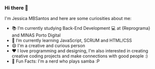 ### Hi there 👋

I'm Jessica MBSantos and here are some curiosities about me:

- 📚 I’m currently studying Back-End Development 💻 at {Reprograma} and MINAS Porto Digital
- 🌱 I’m currently learning JavaScript, SCRUM and HTML/CSS
- 😄 I'm a creative and curious person
- ❤️ I love programming and designing, I'm also interested in creating creative coding projects and make connections with good people :)  
- 🎵 Fun Facts: I'm a nerd who plays samba :P

<!--
**jambsantos/jambsantos** is a ✨ _special_ ✨ repository because its `README.md` (this file) appears on your GitHub profile.

Here are some ideas to get you started:

- 🔭 I’m currently working on ...
- 🌱 I’m currently learning ...
- 👯 I’m looking to collaborate on ...
- 🤔 I’m looking for help with ...
- 💬 Ask me about ...
- 📫 How to reach me: ...
- 😄 Pronouns: ...
- ⚡ Fun fact: ...
-->
